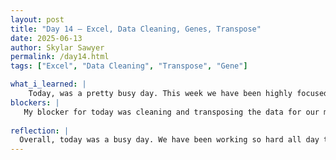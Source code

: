```yaml
---
layout: post
title: "Day 14 – Excel, Data Cleaning, Genes, Transpose"
date: 2025-06-13
author: Skylar Sawyer
permalink: /day14.html
tags: ["Excel", "Data Cleaning", "Transpose", "Gene"]

what_i_learned: |
    Today, was a pretty busy day. This week we have been highly focused on getting a jump on our project, so these past two days we have been working super hard on the start of our project. I have been delegated to handle the data cleaning as well as transposing the data. I will admit it was very hard for me at first because I did not understand what I was looking at and every time I would try to attempt something the results were incorrect or just not what I was doing, but TJ has been a great help and now I am feeling more comfortable with doing these task. I am basically responsible for the methodology portion of out literature review and I have never done anthing so serious, but I am learning as I go.
blockers: |
   My blocker for today was cleaning and transposing the data for our model. It is a tedious and sometimes annoying task. I get fustrated because it seems like such an easy thing to do, but there is so much data there is no quick way to complete the cleaning. Sometimes I can handle things on excel, but then sometimes I have to load everything up onto a csv file and fix things by coding. 
   
reflection: |
  Overall, today was a busy day. We have been working so hard all day that the time completely flew today. I will admit I havent been this fustrated during the internship as I was today, but that only means that I am learning and gaining more experience. I try to put a positive spin on it, but cleaning data is way harder than I thought it would be. I am happy from the progress that we have made this week. I felt like we were getting a little behind, but the task and videos that TJ has assigned to us for the first few weeks has helped me significantly be prepared for this. I look forward to seeing how much more progress we make next week. 
---
```

